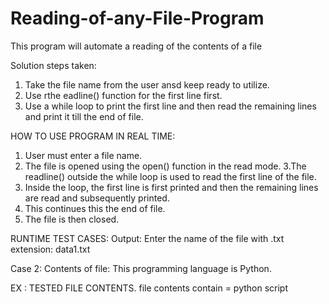 # Reading-of-any-File-Program
This program will automate a reading of the contents of a file


Solution steps taken: 
1. Take the file name from the user ansd keep ready to utilize.
2. Use rthe eadline() function for the first line first.
3. Use a while loop to print the first line and then read the remaining lines and print it till the end of file.


HOW TO USE PROGRAM IN REAL TIME: 

1. User must enter a file name.
2. The file is opened using the open() function in the read mode.
3.The readline() outside the while loop is used to read the first line of the file.
4. Inside the loop, the first line is first printed and then the remaining lines are read and subsequently printed.
5. This continues this the end of file.
6. The file is then closed.





RUNTIME TEST CASES: 
Output: 
Enter the name of the file with .txt extension: data1.txt
 
Case 2:
Contents of file: 
This programming language is
Python.

EX : TESTED FILE CONTENTS. file contents contain  = python script
